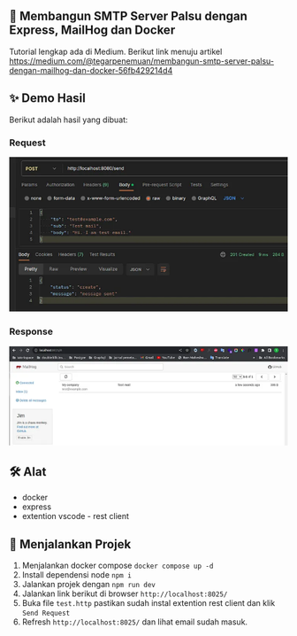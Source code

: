 ## 🚀 Membangun SMTP Server Palsu dengan Express, MailHog dan Docker

Tutorial lengkap ada di Medium. Berikut link menuju artikel https://medium.com/@tegarpenemuan/membangun-smtp-server-palsu-dengan-mailhog-dan-docker-56fb429214d4

## ✨ Demo Hasil
Berikut adalah hasil yang dibuat:

### Request 
![request](documentation/request.webp)

### Response
![response](documentation/response.webp)

## 🛠️ Alat 
- docker
- express
- extention vscode - rest client

## 📙 Menjalankan Projek
1. Menjalankan docker compose `docker compose up -d`
2. Install dependensi node `npm i`
3. Jalankan projek dengan `npm run dev`
4. Jalankan link berikut di browser `http://localhost:8025/`
5. Buka file `test.http` pastikan sudah instal extention rest client dan klik `Send Request`
6. Refresh `http://localhost:8025/` dan lihat email sudah masuk.
